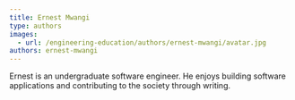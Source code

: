 ```yaml
---
title: Ernest Mwangi
type: authors
images:
  - url: /engineering-education/authors/ernest-mwangi/avatar.jpg
authors: ernest-mwangi
---
```

Ernest is an undergraduate software engineer. He enjoys building software applications and contributing to the society through writing.
